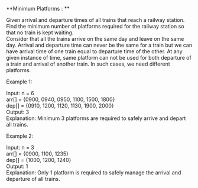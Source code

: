 **Minimum Platforms : ** <br />

Given arrival and departure times of all trains that reach a railway station. Find the minimum number of platforms required for the railway station so that no train is kept waiting.<br />
Consider that all the trains arrive on the same day and leave on the same day. Arrival and departure time can never be the same for a train but we can have arrival time of one train equal to departure time of the other. At any given instance of time, same platform can not be used for both departure of a train and arrival of another train. In such cases, we need different platforms.

Example 1:

Input: n = 6 <br />
arr[] = {0900, 0940, 0950, 1100, 1500, 1800}<br />
dep[] = {0910, 1200, 1120, 1130, 1900, 2000}<br />
Output: 3<br />
Explanation: Minimum 3 platforms are required to safely arrive and depart all trains.

Example 2:

Input: n = 3<br />
arr[] = {0900, 1100, 1235}<br />
dep[] = {1000, 1200, 1240}<br />
Output: 1<br />
Explanation: Only 1 platform is required to safely manage the arrival and departure of all trains. 

